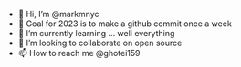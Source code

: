 - 👋 Hi, I’m @markmnyc
- 👀 Goal for 2023 is to make a github commit once a week
- 🌱 I’m currently learning ... well everything 
- 💞️ I’m looking to collaborate on open source 
- 📫 How to reach me @ghotei159

<!---
markmnyc/markmnyc is a ✨ special ✨ repository because its `README.md` (this file) appears on your GitHub profile.
You can click the Preview link to take a look at your changes.
--->
